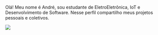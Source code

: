 Olá! Meu nome é André, sou estudante de EletroEletrônica, IoT e Desenvolvimento de Software. Nesse perfil compartilho meus projetos pessoais e coletivos.

<img src="https://2.bp.blogspot.com/-bOHm5DZCz_E/VD54f-vFBCI/AAAAAAAAADo/OXV8jsLLmbY/s1600/Colour%2Bpalette%2Bstrip%2B1.jpg">
